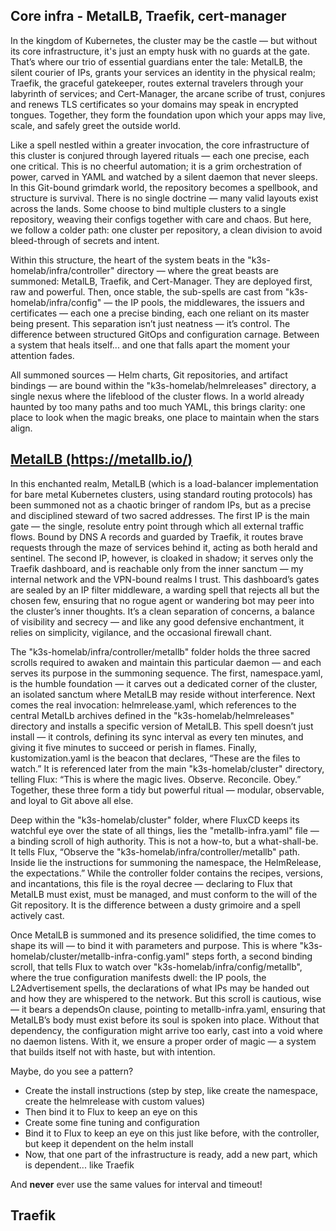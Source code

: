 ## Core infra - MetalLB, Traefik, cert-manager

In the kingdom of Kubernetes, the cluster may be the castle — but without its core infrastructure, it's just an empty husk with no guards at the gate. That’s where our trio of essential guardians enter the tale: MetalLB, the silent courier of IPs, grants your services an identity in the physical realm; Traefik, the graceful gatekeeper, routes external travelers through your labyrinth of services; and Cert-Manager, the arcane scribe of trust, conjures and renews TLS certificates so your domains may speak in encrypted tongues. Together, they form the foundation upon which your apps may live, scale, and safely greet the outside world.

Like a spell nestled within a greater invocation, the core infrastructure of this cluster is conjured through layered rituals — each one precise, each one critical. This is no cheerful automation; it is a grim orchestration of power, carved in YAML and watched by a silent daemon that never sleeps. In this Git-bound grimdark world, the repository becomes a spellbook, and structure is survival. There is no single doctrine — many valid layouts exist across the lands. Some choose to bind multiple clusters to a single repository, weaving their configs together with care and chaos. But here, we follow a colder path: one cluster per repository, a clean division to avoid bleed-through of secrets and intent.

Within this structure, the heart of the system beats in the "k3s-homelab/infra/controller" directory — where the great beasts are summoned: MetalLB, Traefik, and Cert-Manager. They are deployed first, raw and powerful. Then, once stable, the sub-spells are cast from "k3s-homelab/infra/config" — the IP pools, the middlewares, the issuers and certificates — each one a precise binding, each one reliant on its master being present. This separation isn’t just neatness — it’s control. The difference between structured GitOps and configuration carnage. Between a system that heals itself... and one that falls apart the moment your attention fades.

All summoned sources — Helm charts, Git repositories, and artifact bindings — are bound within the "k3s-homelab/helmreleases" directory, a single nexus where the lifeblood of the cluster flows. In a world already haunted by too many paths and too much YAML, this brings clarity: one place to look when the magic breaks, one place to maintain when the stars align.

## [MetalLB (https://metallb.io/)](https://metallb.io/)

In this enchanted realm, MetalLB (which is a load-balancer implementation for bare metal Kubernetes clusters, using standard routing protocols) has been summoned not as a chaotic bringer of random IPs, but as a precise and disciplined steward of two sacred addresses. The first IP is the main gate — the single, resolute entry point through which all external traffic flows. Bound by DNS A records and guarded by Traefik, it routes brave requests through the maze of services behind it, acting as both herald and sentinel. The second IP, however, is cloaked in shadow; it serves only the Traefik dashboard, and is reachable only from the inner sanctum — my internal network and the VPN-bound realms I trust. This dashboard’s gates are sealed by an IP filter middleware, a warding spell that rejects all but the chosen few, ensuring that no rogue agent or wandering bot may peer into the cluster’s inner thoughts. It’s a clean separation of concerns, a balance of visibility and secrecy — and like any good defensive enchantment, it relies on simplicity, vigilance, and the occasional firewall chant.

The "k3s-homelab/infra/controller/metallb" folder holds the three sacred scrolls required to awaken and maintain this particular daemon — and each serves its purpose in the summoning sequence. The first, namespace.yaml, is the humble foundation — it carves out a dedicated corner of the cluster, an isolated sanctum where MetalLB may reside without interference. Next comes the real invocation: helmrelease.yaml, which references to the central MetalLb archives defined in the "k3s-homelab/helmreleases" directory and installs a specific version of MetalLB. This spell doesn’t just install — it controls, defining its sync interval as every ten minutes, and giving it five minutes to succeed or perish in flames. Finally, kustomization.yaml is the beacon that declares, “These are the files to watch.” It is referenced later from the main "k3s-homelab/cluster" directory, telling Flux: “This is where the magic lives. Observe. Reconcile. Obey.” Together, these three form a tidy but powerful ritual — modular, observable, and loyal to Git above all else.

Deep within the "k3s-homelab/cluster" folder, where FluxCD keeps its watchful eye over the state of all things, lies the "metallb-infra.yaml" file — a binding scroll of high authority. This is not a how-to, but a what-shall-be. It tells Flux, “Observe the "k3s-homelab/infra/controller/metallb" path. Inside lie the instructions for summoning the namespace, the HelmRelease, the expectations.” While the controller folder contains the recipes, versions, and incantations, this file is the royal decree — declaring to Flux that MetalLB must exist, must be managed, and must conform to the will of the Git repository. It is the difference between a dusty grimoire and a spell actively cast.

Once MetalLB is summoned and its presence solidified, the time comes to shape its will — to bind it with parameters and purpose. This is where "k3s-homelab/cluster/metallb-infra-config.yaml" steps forth, a second binding scroll, that tells Flux to watch over "k3s-homelab/infra/config/metallb", where the true configuration manifests dwell: the IP pools, the L2Advertisement spells, the declarations of what IPs may be handed out and how they are whispered to the network. But this scroll is cautious, wise — it bears a dependsOn clause, pointing to metallb-infra.yaml, ensuring that MetalLB’s body must exist before its soul is spoken into place. Without that dependency, the configuration might arrive too early, cast into a void where no daemon listens. With it, we ensure a proper order of magic — a system that builds itself not with haste, but with intention.

Maybe, do you see a pattern?

 - Create the install instructions (step by step, like create the namespace, create the helmrelease with custom values)
 - Then bind it to Flux to keep an eye on this
 - Create some fine tuning and configuration
 - Bind it to Flux to keep an eye on this just like before, with the controller, but keep it dependent on the helm install
 - Now, that one part of the infrastructure is ready, add a new part, which is dependent... like Traefik

And **never** ever use the same values for interval and timeout!  

## Traefik

